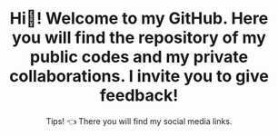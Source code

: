 <header>
  <h1>Hi👋! Welcome to my GitHub. Here you will find the repository of my public codes and my private collaborations. I invite you to give feedback!</h1>
  <p>Tips! 👈 There you will find my social media links.</p>
</header>
